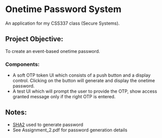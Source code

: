 # Onetime Password System
An application for my CSS337 class (Secure Systems).

## Project Objective:
To create an event-based onetime password.

### Components:
* A soft OTP token UI which consists of a push button and a display control. Clicking on the button will generate and display the onetime password.
* A test UI which will prompt the user to provide the OTP, show access granted message only if the right OTP is entered.

## Notes:
* [SHA2](https://en.wikipedia.org/wiki/SHA-2) used to generate password
* See Assignment_2.pdf for password generation details
